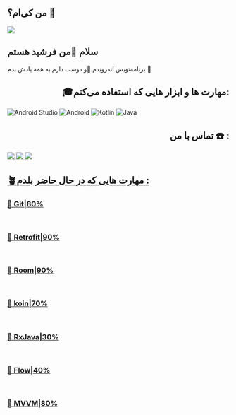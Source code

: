 ## من کی‌ام؟ 👋
<img  align="center" src="https://github.com/sputnick01/sputnick01/assets/48160693/e5434170-a154-4118-a1df-0734e11103ed">
<h2>سلام 👋من فرشید هستم</h2>
<p>برنامه‌نویس اندرویدم 📱و دوست دارم به همه یادش بدم 🎯  </p>
<h2 align="right">🎓مهارت ها و ابزار هایی که استفاده می‌کنم:</h2>

![Android Studio](https://img.shields.io/badge/android%20studio-346ac1?style=for-the-badge&logo=android%20studio&logoColor=white) ![Android](https://img.shields.io/badge/Android-3DDC84?style=for-the-badge&logo=android&logoColor=white) ![Kotlin](https://img.shields.io/badge/kotlin-%237F52FF.svg?style=for-the-badge&logo=kotlin&logoColor=white) ![Java](https://img.shields.io/badge/java-%23ED8B00.svg?style=for-the-badge&logo=openjdk&logoColor=white) 

<h2 align="right"> تماس با من  ☎️ :</h2>

<a href="https://www.linkedin.com/in/farshid-habibi/"><img src="https://github.com/sputnick01/sputnick01/blob/main/image/icons8-linkedin-48.png"> <a href="https://www.instagram.com/farshid_habibi75"><img src="https://github.com/sputnick01/sputnick01/blob/main/image/icons8-instagram-48.png">  <a href="https://t.me/farshid_h75"><img src="https://github.com/sputnick01/sputnick01/blob/main/image/icons8-telegram-48.png"> 

<h2 aligh="right">🪴مهارت هایی که در حال حاضر بلدم :</h2>

<h3>🔮 Git|80% </h3> <img src="https://github.com/sputnick01/sputnick01/blob/main/image/bar.png" height="16.dp" width="400.dp">
<h3>🔮 Retrofit|90% </h3> <img src="https://github.com/sputnick01/sputnick01/blob/main/image/bar.png" height="16.dp" width="450.dp">
 <h3>🔮 Room|90% </h3> <img src="https://github.com/sputnick01/sputnick01/blob/main/image/bar.png" height="16.dp" width="450.dp">
<h3>🔮 koin|70% </h3> <img src="https://github.com/sputnick01/sputnick01/blob/main/image/bar.png" height="16.dp" width="350.dp"> 
<h3>🔮 RxJava|30% </h3> <img src="https://github.com/sputnick01/sputnick01/blob/main/image/bar.png" height="16.dp" width="150.dp"> 
<h3>🔮 Flow|40% </h3> <img src="https://github.com/sputnick01/sputnick01/blob/main/image/bar.png" height="16.dp" width="200.dp">
<h3>🔮 MVVM|80% </h3> <img src="https://github.com/sputnick01/sputnick01/blob/main/image/bar.png" height="16.dp" width="400.dp">
 
